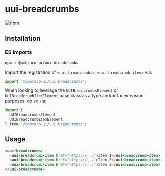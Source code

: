 # uui-breadcrumbs

[![npm](https://img.shields.io/npm/v/@umbraco-ui/uui-breadcrumbs?logoColor=%231B264F)](https://www.npmjs.com/package/@umbraco-ui/uui-breadcrumbs)

## Installation

### ES imports

```zsh
npm i @umbraco-ui/uui-breadcrumbs
```

Import the registration of `<uui-breadcrumbs>`, `<uui-breadcrumb-item>` via:

```javascript
import '@umbraco-ui/uui-breadcrumbs';
```

When looking to leverage the `UUIBreadcrumbsElement` or `UUIBreadcrumbItemElement` base class as a type and/or for extension purposes, do so via:

```javascript
import {
  UUIBreadcrumbsElement,
  UUIBreadcrumbItemElement,
} from '@umbraco-ui/uui-breadcrumbs';
```

## Usage

```html
<uui-breadcrumbs>
  <uui-breadcrumb-item href="https://...">Item 1</uui-breadcrumb-item>
  <uui-breadcrumb-item href="https://...">Item 2</uui-breadcrumb-item>
  <uui-breadcrumb-item href="https://...">Item 3</uui-breadcrumb-item>
</uui-breadcrumbs>
```
